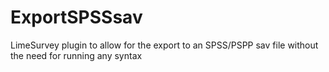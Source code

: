 # ExportSPSSsav
LimeSurvey plugin to allow for the export to an SPSS/PSPP sav file without the need for running any syntax
